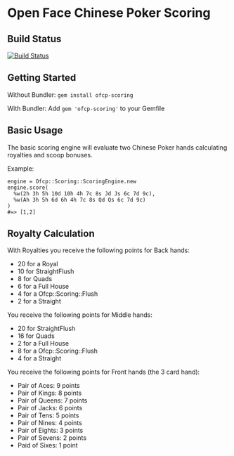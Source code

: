 # Open Face Chinese Poker Scoring

## Build Status
[![Build Status](https://travis-ci.org/clayton/ofcp-scoring.png)](https://travis-ci.org/clayton/ofcp-scoring)

## Getting Started

Without Bundler:
`gem install ofcp-scoring`

With Bundler:
Add `gem 'ofcp-scoring'` to your Gemfile

## Basic Usage

The basic scoring engine will evaluate two Chinese Poker hands calculating
royalties and scoop bonuses.

Example:

    engine = Ofcp::Scoring::ScoringEngine.new
    engine.score(
      %w(2h 3h 5h 10d 10h 4h 7c 8s Jd Js 6c 7d 9c),
      %w(Ah 3h 5h 6d 6h 4h 7c 8s Qd Qs 6c 7d 9c)
    )
    #=> [1,2]

## Royalty Calculation

With Royalties you receive the following points for Back hands:

* 20 for a Royal
* 10 for StraightFlush
* 8 for Quads
* 6 for a Full House
* 4 for a Ofcp::Scoring::Flush
* 2 for a Straight

You receive the following points for Middle hands:

* 20 for StraightFlush
* 16 for Quads
* 2 for a Full House
* 8 for a Ofcp::Scoring::Flush
* 4 for a Straight

You receive the following points for Front hands (the 3 card hand):

* Pair of Aces: 9 points
* Pair of Kings: 8 points
* Pair of Queens: 7 points
* Pair of Jacks: 6 points
* Pair of Tens: 5 points
* Pair of Nines: 4 points
* Pair of Eights: 3 points
* Pair of Sevens: 2 points
* Paid of Sixes: 1 point
